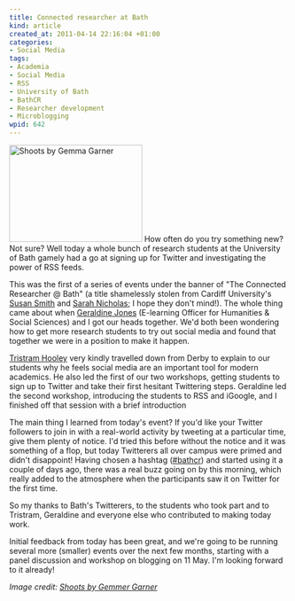 ```yaml
--- 
title: Connected researcher at Bath
kind: article
created_at: 2011-04-14 22:16:04 +01:00
categories: 
- Social Media
tags: 
- Academia
- Social Media
- RSS
- University of Bath
- BathCR
- Researcher development
- Microblogging
wpid: 642
---
```

<img alt="Shoots by Gemma Garner" src="http://farm5.static.flickr.com/4077/5414162854_2eba8151a7_m.jpg" title="Shoots" width="240" height="175" class="alignright" /> How often do you try something new? Not sure? Well today a whole bunch of research students at the University of Bath gamely had a go at signing up for Twitter and investigating the power of RSS feeds.

This was the first of a series of events under the banner of "The Connected Researcher @ Bath" (a title shamelessly stolen from Cardiff University's [Susan Smith][] and [Sarah Nicholas][]; I hope they don't mind!). The whole thing came about when [Geraldine Jones][] (E-learning Officer for Humanities & Social Sciences) and I got our heads together. We'd both been wondering how to get more research students to try out social media and found that together we were in a position to make it happen.

[Tristram Hooley][] very kindly travelled down from Derby to explain to our students why he feels social media are an important tool for modern academics. He also led the first of our two workshops, getting students to sign up to Twitter and take their first hesitant Twittering steps. Geraldine led the second workshop, introducing the students to RSS and iGoogle, and I finished off that session with a brief introduction

The main thing I learned from today's event? If you'd like your Twitter followers to join in with a real-world activity by tweeting at a particular time, give them plenty of notice. I'd tried this before without the notice and it was something of a flop, but today Twitterers all over campus were primed and didn't disappoint! Having chosen a hashtag ([#bathcr][]) and started using it a couple of days ago, there was a real buzz going on by this morning, which really added to the atmosphere when the participants saw it on Twitter for the first time.

So my thanks to Bath's Twitterers, to the students who took part and to Tristram, Geraldine and everyone else who contributed to making today work.

Initial feedback from today has been great, and we're going to be running several more (smaller) events over the next few months, starting with a panel discussion and workshop on blogging on 11 May. I'm looking forward to it already!

*Image credit: [Shoots by Gemmer Garner](http://www.flickr.com/photos/3fold/5414162854/in/photostream/)*

[Tristram Hooley]: http://adventuresincareerdevelopment.posterous.com/
[Susan Smith]: http://cardiff.academia.edu/SusanSmith
[Sarah Nicholas]: http://twitter.com/SarahNicholas
[Geraldine Jones]: http://twitter.com/edsgmj
[#bathcr]: http://twapperkeeper.com/hashtag/Bathcr
